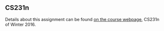 ## CS231n

Details about this assignment can be found [on the course webpage](http://cs231n.github.io/), CS231n of Winter 2016.
